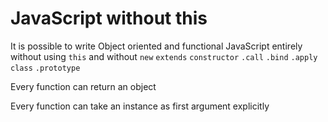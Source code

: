 # JavaScript without this

It is possible to write Object oriented and functional JavaScript entirely without using `this` and without `new` `extends` `constructor` `.call` `.bind` `.apply` `class` `.prototype`


Every function can return an object

Every function can take an instance as first argument explicitly
